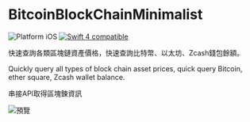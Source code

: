 # BitcoinBlockChainMinimalist

<img src="https://img.shields.io/badge/platform-iOS-blue.svg?style=flat" alt="Platform iOS" /> <a href="https://developer.apple.com/swift"><img src="https://img.shields.io/badge/swift4-compatible-4BC51D.svg?style=flat" alt="Swift 4 compatible" /></a>

快速查詢各類區塊鏈資產價格，快速查詢比特幣、以太坊、Zcash錢包餘額。

Quickly query all types of block chain asset prices, quick query Bitcoin, ether square, Zcash wallet balance.

串接API取得區塊鍊資訊

![預覽](https://github.com/yasuoyuhao/BitcoinBlockChainMinimalist/blob/master/BitcoinBlockChainMinimalist-GIF.gif?raw=true)

